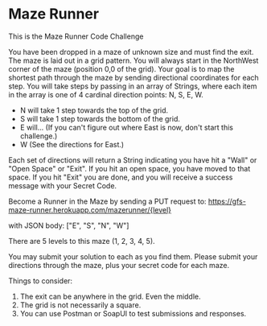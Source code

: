 # Maze Runner

This is the Maze Runner Code Challenge

You have been dropped in a maze of unknown size and must find the exit. The maze is laid out in a grid pattern. You will
always start in the NorthWest corner of the maze (position 0,0 of the grid). Your goal is to map the shortest path
through the maze by sending directional coordinates for each step. You will take steps by passing in an array of
Strings, where each item in the array is one of 4 cardinal direction points: N, S, E, W.

- N will take 1 step towards the top of the grid.
- S will take 1 step towards the bottom of the grid.
- E will... (If you can't figure out where East is now, don't start this challenge.)
- W  (See the directions for East.)

Each set of directions will return a String indicating you have hit a "Wall" or "Open Space" or "Exit". If you hit an
open space, you have moved to that space. If you hit "Exit" you are done, and you will receive a success message with
your Secret Code.

Become a Runner in the Maze by sending a PUT request to:
https://gfs-maze-runner.herokuapp.com/mazerunner/{level}

with JSON body: ["E", "S", "N", "W"]

There are 5 levels to this maze (1, 2, 3, 4, 5).

You may submit your solution to each as you find them. Please submit your directions through the maze, plus your secret
code for each maze.

Things to consider:

1. The exit can be anywhere in the grid. Even the middle.
2. The grid is not necessarily a square.
3. You can use Postman or SoapUI to test submissions and responses.


